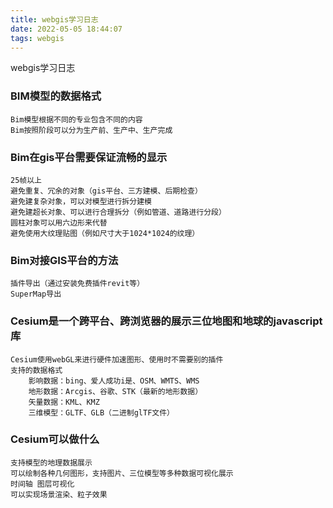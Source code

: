 ```yaml
---
title: webgis学习日志
date: 2022-05-05 18:44:07
tags: webgis
---
```

webgis学习日志
### BIM模型的数据格式
    Bim模型根据不同的专业包含不同的内容
    Bim按照阶段可以分为生产前、生产中、生产完成
<!--more-->
### Bim在gis平台需要保证流畅的显示
	25帧以上
	避免重复、冗余的对象（gis平台、三方建模、后期检查）
	避免建复杂对象，可以对模型进行拆分建模
	避免建超长对象、可以进行合理拆分（例如管道、道路进行分段）
	圆柱对象可以用六边形来代替
	避免使用大纹理贴图（例如尺寸大于1024*1024的纹理）

### Bim对接GIS平台的方法
	插件导出（通过安装免费插件revit等）
	SuperMap导出

### Cesium是一个跨平台、跨浏览器的展示三位地图和地球的javascript库
    Cesium使用webGL来进行硬件加速图形、使用时不需要别的插件
    支持的数据格式
        影响数据：bing、爱人成功i是、OSM、WMTS、WMS
        地形数据：Arcgis、谷歌、STK（最新的地形数据）
        矢量数据：KML、KMZ
        三维模型：GLTF、GLB（二进制glTF文件）
### Cesium可以做什么
	支持模型的地理数据展示
	可以绘制各种几何图形，支持图片、三位模型等多种数据可视化展示
	时间轴 图层可视化
	可以实现场景渲染、粒子效果
